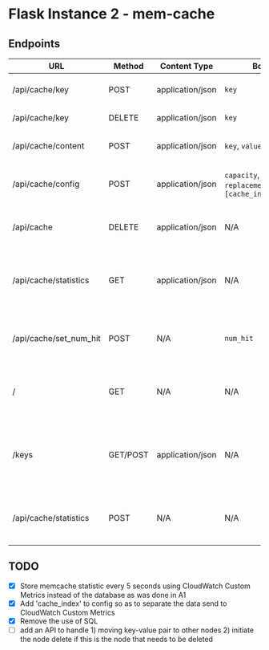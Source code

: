 # Flask Instance 2 - mem-cache

## Endpoints

URL                      |  Method  | Content Type        | Body                                               | Note
-------------------------|----------|---------------------|----------------------------------------------------|-----------------------------
/api/cache/key           | POST     | application/json    | `key`                                              | GET a value for a key
/api/cache/key           | DELETE   | application/json    | `key`                                              | invalidate a key
/api/cache/content       | POST     | application/json    | `key`, `value`                                     | PUT a key value pair
/api/cache/config        | POST     | application/json    | `capacity`, `replacement_policy`, `[cache_index]`  | set the mem-cache config
/api/cache 	             | DELETE   | application/json    | N/A                                                | clear the mem-cache content
/api/cache/statistics    | GET      | application/json    | N/A                                                | legacy code, returns statistics in json format
/api/cache/set_num_hit   | POST     | N/A                 | `num_hit`                                          | legacy code, should not be used
/                        | GET      | N/A                 | N/A                                                | for testing only: home page
/keys                    | GET/POST | application/json    | N/A                                                | for testing only: returns a list of keys in cache
/api/cache/statistics    | POST     | N/A                 | N/A                                                | for testing only: cache info page
                             

## TODO
- [x] Store memcache statistic every 5 seconds using CloudWatch Custom Metrics instead of the database as was done in A1
- [x] Add 'cache_index' to config so as to separate the data send to CloudWatch Custom Metrics
- [x] Remove the use of SQL
- [ ] add an API to handle 1) moving key-value pair to other nodes 2) initiate the node delete if this is the node that needs to be deleted
